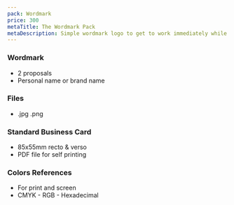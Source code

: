 ```yaml
---
pack: Wordmark
price: 300
metaTitle: The Wordmark Pack
metaDescription: Simple wordmark logo to get to work immediately while taking time to define your business further
---
```


### Wordmark
* 2 proposals
* Personal name or brand name

### Files
* .jpg .png

### Standard Business Card
* 85x55mm recto & verso
* PDF file for self printing

### Colors References
* For print and screen
* CMYK - RGB - Hexadecimal
